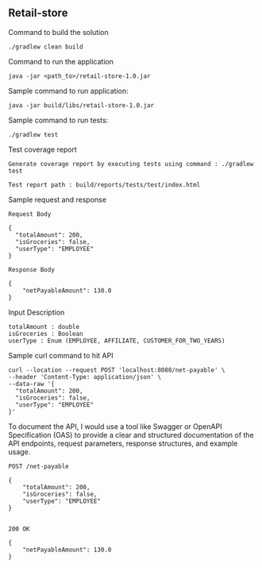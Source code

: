 ## Retail-store

Command to build the solution
```
./gradlew clean build
```

Command to run the application

```
java -jar <path_to>/retail-store-1.0.jar
```

Sample command to run application:

```
java -jar build/libs/retail-store-1.0.jar
```
Sample command to run tests:

```
./gradlew test
```

Test coverage report
```
Generate coverage report by executing tests using command : ./gradlew test

Test report path : build/reports/tests/test/index.html
```


Sample request and response
```
Request Body

{
  "totalAmount": 200,
  "isGroceries": false,
  "userType": "EMPLOYEE"
}

Response Body

{
    "netPayableAmount": 130.0
}
```

Input Description
```
totalAmount : double
isGroceries : Boolean
userType : Enum (EMPLOYEE, AFFILIATE, CUSTOMER_FOR_TWO_YEARS)
```
Sample curl command to hit API
```
curl --location --request POST 'localhost:8080/net-payable' \
--header 'Content-Type: application/json' \
--data-raw '{
  "totalAmount": 200,
  "isGroceries": false,
  "userType": "EMPLOYEE"
}'
```


To document the API, I would use a tool like Swagger or OpenAPI Specification (OAS) to provide a clear and structured documentation of the API endpoints, request parameters, response structures, and example usage.

```
POST /net-payable

{
    "totalAmount": 200,
    "isGroceries": false,
    "userType": "EMPLOYEE"
}


200 OK

{
    "netPayableAmount": 130.0
}

```
